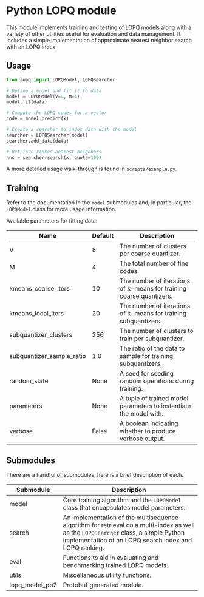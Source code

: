 # Python LOPQ module

This module implements training and testing of LOPQ models along with a variety of other utilities useful for evaluation and data management. It includes a simple implementation of approximate nearest neighbor search with an LOPQ index.

## Usage

```python
from lopq import LOPQModel, LOPQSearcher

# Define a model and fit it to data
model = LOPQModel(V=8, M=4)
model.fit(data)

# Compute the LOPQ codes for a vector
code = model.predict(x)

# Create a searcher to index data with the model
searcher = LOPQSearcher(model)
searcher.add_data(data)

# Retrieve ranked nearest neighbors
nns = searcher.search(x, quota=100)
```

A more detailed usage walk-through is found in `scripts/example.py`.

## Training

Refer to the documentation in the `model` submodules and, in particular, the `LOPQModel` class for more usage information.

Available parameters for fitting data:

| Name                      | Default | Description                                                               |
| ------------------------- | ------- | ------------------------------------------------------------------------- |
| V                         | 8       | The number of clusters per coarse quantizer.                              |
| M                         | 4       | The total number of fine codes.                                           |
| kmeans_coarse_iters       | 10      | The number of iterations of k-means for training coarse quantizers.       |
| kmeans_local_iters        | 20      | The number of iterations of k-means for training subquantizers.           |
| subquantizer_clusters     | 256     | The number of clusters to train per subquantizer.                         |
| subquantizer_sample_ratio | 1.0     | The ratio of the data to sample for training subquantizers.               |
| random_state              | None    | A seed for seeding random operations during training.                     |
| parameters                | None    | A tuple of trained model parameters to instantiate the model with.        |
| verbose                   | False   | A boolean indicating whether to produce verbose output.                   |

## Submodules

There are a handful of submodules, here is a brief description of each.

| Submodule      | Description |
| -------------- | ----------- |
| model          | Core training algorithm and the `LOPQModel` class that encapsulates model parameters.
| search         | An implementation of the multisequence algorithm for retrieval on a multi-index as well as the `LOPQSearcher` class, a simple Python implementation of an LOPQ search index and LOPQ ranking. |
| eval           | Functions to aid in evaluating and benchmarking trained LOPQ models. |
| utils          | Miscellaneous utility functions. |
| lopq_model_pb2 | Protobuf generated module. |
